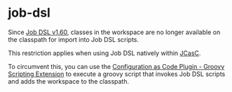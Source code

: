 # job-dsl

Since [Job DSL v1.60](https://github.com/jenkinsci/job-dsl-plugin/wiki/Migration#migrating-to-160), classes in the workspace are no longer available on the classpath for import into Job DSL scripts.

This restriction applies when using Job DSL natively within [JCasC](https://github.com/jenkinsci/configuration-as-code-plugin#jenkins-configuration-as-code-aka-jcasc-plugin).

To circumvent this, you can use the [Configuration as Code Plugin - Groovy Scripting Extension](https://github.com/jenkinsci/configuration-as-code-groovy-plugin) to execute a groovy script that invokes Job DSL scripts and adds the workspace to the classpath.